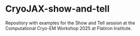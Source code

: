 # CryoJAX-show-and-tell
Repository with examples for the Show and Tell session at the Computational Cryo-EM Workshop 2025 at Flatiron Institute.
